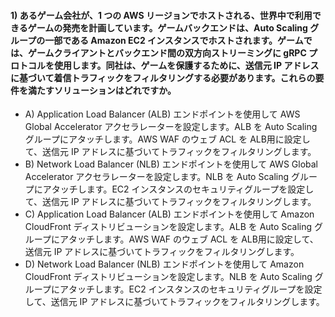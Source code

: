 #### 1) あるゲーム会社が、1 つの AWS リージョンでホストされる、世界中で利用できるゲームの発売を計画しています。ゲームバックエンドは、Auto Scaling グループの一部である Amazon EC2 インスタンスでホストされます。ゲームでは、ゲームクライアントとバックエンド間の双方向ストリーミングに gRPC プロトコルを使用します。同社は、ゲームを保護するために、送信元 IP アドレスに基づいて着信トラフィックをフィルタリングする必要があります。これらの要件を満たすソリューションはどれですか。

- A) Application Load Balancer (ALB) エンドポイントを使用して AWS Global Accelerator アクセラレーターを設定します。ALB を Auto Scaling グループにアタッチします。AWS WAF のウェブ ACL を ALB用に設定して、送信元 IP アドレスに基づいてトラフィックをフィルタリングします。
- B) Network Load Balancer (NLB) エンドポイントを使用して AWS Global Accelerator アクセラレーターを設定します。NLB を Auto Scaling グループにアタッチします。EC2 インスタンスのセキュリティグループを設定して、送信元 IP アドレスに基づいてトラフィックをフィルタリングします。
- C) Application Load Balancer (ALB) エンドポイントを使用して Amazon CloudFront ディストリビューションを設定します。ALB を Auto Scaling グループにアタッチします。AWS WAF のウェブ ACL を ALB用に設定して、送信元 IP アドレスに基づいてトラフィックをフィルタリングします。
- D) Network Load Balancer (NLB) エンドポイントを使用して Amazon CloudFront ディストリビューションを設定します。NLB を Auto Scaling グループにアタッチします。EC2 インスタンスのセキュリティグループを設定して、送信元 IP アドレスに基づいてトラフィックをフィルタリングします。
